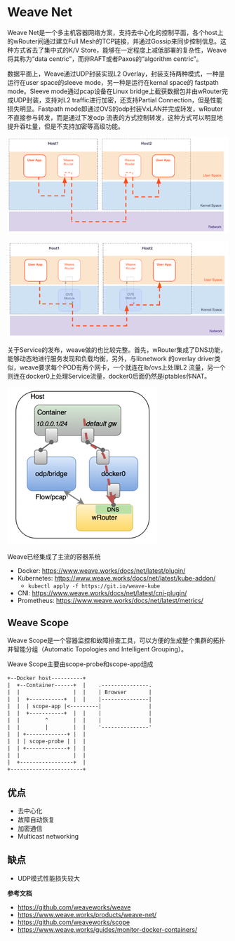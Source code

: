 # Weave Net

Weave Net是一个多主机容器网络方案，支持去中心化的控制平面，各个host上的wRouter间通过建立Full Mesh的TCP链接，并通过Gossip来同步控制信息。这种方式省去了集中式的K/V Store，能够在一定程度上减低部署的复杂性，Weave将其称为“data centric”，而非RAFT或者Paxos的“algorithm centric”。

数据平面上，Weave通过UDP封装实现L2 Overlay，封装支持两种模式，一种是运行在user space的sleeve mode，另一种是运行在kernal space的 fastpath mode。Sleeve mode通过pcap设备在Linux bridge上截获数据包并由wRouter完成UDP封装，支持对L2 traffic进行加密，还支持Partial Connection，但是性能损失明显。Fastpath mode即通过OVS的odp封装VxLAN并完成转发，wRouter不直接参与转发，而是通过下发odp 流表的方式控制转发，这种方式可以明显地提升吞吐量，但是不支持加密等高级功能。

![](1.png)

![](2.png)

关于Service的发布，weave做的也比较完整。首先，wRouter集成了DNS功能，能够动态地进行服务发现和负载均衡，另外，与libnetwork 的overlay driver类似，weave要求每个POD有两个网卡，一个就连在lb/ovs上处理L2 流量，另一个则连在docker0上处理Service流量，docker0后面仍然是iptables作NAT。

![](3.png)

Weave已经集成了主流的容器系统

- Docker: https://www.weave.works/docs/net/latest/plugin/
- Kubernetes: https://www.weave.works/docs/net/latest/kube-addon/
  - `kubectl apply -f https://git.io/weave-kube`
- CNI: https://www.weave.works/docs/net/latest/cni-plugin/
- Prometheus: https://www.weave.works/docs/net/latest/metrics/

## Weave Scope

Weave Scope是一个容器监控和故障排查工具，可以方便的生成整个集群的拓扑并智能分组（Automatic Topologies and Intelligent Grouping）。

Weave Scope主要由scope-probe和scope-app组成

```
+--Docker host----------+
|  +--Container------+  |    .---------------.
|  |                 |  |    | Browser       |
|  |  +-----------+  |  |    |---------------|
|  |  | scope-app |<---------|               |
|  |  +-----------+  |  |    |               |
|  |        ^        |  |    |               |
|  |        |        |  |    '---------------'
|  | +-------------+ |  |
|  | | scope-probe | |  |
|  | +-------------+ |  |
|  |                 |  |
|  +-----------------+  |
+-----------------------+
```

## 优点

- 去中心化
- 故障自动恢复
- 加密通信
- Multicast networking

## 缺点

- UDP模式性能损失较大



**参考文档**

- <https://github.com/weaveworks/weave>
- <https://www.weave.works/products/weave-net/>
- <https://github.com/weaveworks/scope>
- <https://www.weave.works/guides/monitor-docker-containers/>


